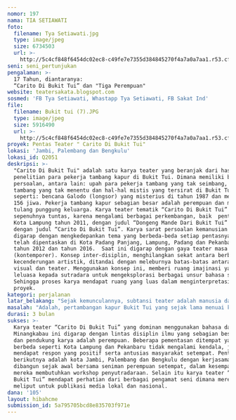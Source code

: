```yaml
---
nomor: 197
nama: TIA SETIAWATI
foto:
  filename: Tya Setiawati.jpg
  type: image/jpeg
  size: 6734503
  url: >-
    http://5c4cf848f6454dc02ec8-c49fe7e7355d384845270f4a7a0a7aa1.r53.cf2.rackcdn.com/a97aecbd-1362-4ae7-86d5-aa18ea3125ce/Tya%20Setiawati.jpg
seni: seni_pertunjukan
pengalaman: >-
  17 Tahun, diantaranya:
  “Carito Di Bukit Tui” dan "Tiga Perempuan" 
website: teatersakata.blogspot.com
sosmed: 'FB Tya Setiawati, Whastapp Tya Setiawati, FB Sakat Ind'
file:
  filename: Bukit tui (7).JPG
  type: image/jpeg
  size: 5916490
  url: >-
    http://5c4cf848f6454dc02ec8-c49fe7e7355d384845270f4a7a0a7aa1.r53.cf2.rackcdn.com/36cde2df-0da6-4e2d-aa00-6934fc4c165b/Bukit%20tui%20(7).JPG
proyek: Pentas Teater " Carito Di Bukit Tui"
lokasi: 'Jambi, Palembang dan Bengkulu'
lokasi_id: Q2051
deskripsi: >-
  "Carito Di Bukit Tui" adalah satu karya teater yang beranjak dari hasil
  penelitian para pekerja tambang kapur di Bukit Tui. Dimana memiliki beberapa
  persoalan, antara lain: upah para pekerja tambang yang tak seimbang, perizinan
  tambang yang tak menentu dan hal-hal mistis yang tersirat di Bukit Tui
  seperti: bencana Galodo (longsor) yang misterius di tahun 1987 dan menewaskan
  156 jiwa. Pekerja tambang kapur sebagian besar adalah perempuan dan merupakan
  tulang punggung keluarga. Karya teater tematik “Carito Di Bukit Tui” ini belum
  sepenuhnya tuntas, karena mengalami berbagai perkembangan, baik  pentas di
  Kota Lampung tahun 2011, dengan judul “Dongeng Mande Dari Bukit Tui” hingga
  dengan judul “Carito Di Bukit Tui”. Karya sarat persoalan kemanusian ini
  digarap dengan mengkedepankan tema yang berbeda-beda setiap pentasnya. Dan
  telah dipentaskan di Kota Padang Panjang, Lampung, Padang dan Pekanbaru pada
  tahun 2012 dan tahun 2016.  Saat ini digarap dengan gaya teater masa kini
  (kontemporer). Konsep inter-disiplin, menghilangkan sekat antara berbagai
  kecenderungan artistik, ditandai dengan meleburnya batas-batas antara seni
  visual dan teater. Menggunakan konsep ini, memberi ruang imajinasi yang lebih
  leluasa kepada sutradara untuk mengeksplorasi berbagai unsur bahasa seni.
  Sehingga proses karya mendapat ruang yang luas dalam menginterpretasikan ide
  proyek. 
kategori: perjalanan
latar_belakang: "Sejak kemunculannya, subtansi teater adalah manusia dan sengkarut persoalan kemanusiaan dan teater adalah ‘humaniora’, dimana peristiwa teater mampu membuat manusia lebih manusiawi. Dinamika kehidupan penambang kapur di pertambangan Bukit Tui yang menjadi ide garapan karya ini, diharapkan mampu memunculkan persepsi baru dan membawa empatinya pada kontribusinya terhadap berbagai persoalan yang dihadapi bangsa ini, terlebih  kemanusiaan secara universal. Imbasnya, baik pemerintah daerah maupun masyarakat penambang di Bukit Tui bersama-sama mencari solusi yang baik, bagi kelangsungan hidup dan kesejahteraan masyarakat penambang kapur di Bukit Tui.\r\nPenciptaan teater salahsatu adalah bentuk kepedulian terhadap harkat kemanusiaan, pada kesempatan ini sejak 2011 pengkarya konsen terhadap persoalan yang terjadi di pertambangan kapur Bukit Tui Padang Panjang. Dalam hal ini menjadikan karya ini sebagai bahan diskursus, intropeksi terhadap peristiwa-peristiwa yang terjadi di pertambangan tersebut, sehingga akan muncul jalan keluar yang tepat bagi pengembangan dan kesejahteraan masyarakat pertambangan kapur di Bukit Tui. Harapannya, permasalahan yang sama yang dihadapi bangsa ini di daerah-daerah lainnya, akan ikut menjadi diskursus sehingga turut ‘memaksa’ penyelesaian yang arif dan bijaksana.  \r\n\r\n\r\n"
masalah: "Adalah, pertambangan kapur Bukit Tui yang sejak lama menuai kontroversi baik dikalangan pemerintah daerah, pengusaha dan pekerja tambang itu sendiri. Persoalan dilematis pertambangan kapur di Bukit Tui merupakan fenomena bagi masyarakat kota Padang Panjang. Wilayah yang seolah memendam persoalan yang tak kunjung terselesaikan. Dalam pembahasan RPJPD (Rancangan Pembangunan Jangka Panjang Daerah ) Kota Padang Panjang tahun 2005-2025. Eksploitasi pertambangan Bukit Tui disinyalir memberikan andil terjadinya kerusakan lingkungan, seperti longsor dan pencemaran udara dan air bersih. Isu pencemaran lingkungan pun mencuat, asap pembakaran dan remah-remah kapur yang meluber, dianggap mencemari udara dan lingkungan masyarakat sekitar, mendorong pemerintah secara bertahap menutup tungku-tungku pembakaran kapur, yang secara otomatis menghentikan produksi kapur Bukit Tui. Penghasilan para penambang kapur yang menyandarkan hidup bertahun-tahun (bahkan turun temurun sejak zaman Belanda) dari kapur berkurang secara drastis. Strategi pengelolaan tambang kapur Bukit Tui masih terus menuai konflik. Dilematis, satu sisi menjaga lingkungan dari polusi kapur dan menghindari terulangnya bencana galodo menjadi fokus pemerintah, di sisi lain masyarakat Bukit Tui kehilangan pekerjaan. Sementara pemerintah belum mampu mencarikan solusi sebagai pengganti pekerjaan mereka, hal ini berimbas pada kehidupan ekonomi para penambang yang tidak tentu hendak kemana. Bukit Tui juga merupakan daerah penambangan kapur tertua di Sumatera Barat.\r\n\r\n\r\n\r\n\r\n"
durasi: 3 bulan
sukses: >-
  Karya teater “Carito Di Bukit Tui” yang dominan menggunakan bahasa daerah
  Minangkabau ini digarap dengan lintas disiplin ilmu yang sebagian besar penata
  dan pendukung karya adalah perempuan. Beberapa pementasan ditempat yang
  berbeda seperti Kota Lampung dan Pekanbaru tidak mengalami kendala, justru
  mendapat respon yang positif serta antusias masyarakat setempat. Pentas
  berikutnya adalah kota Jambi, Palembang dan Bengkulu dengan kerjasama yang
  dibangun sejak awal bersama seniman perempuan setempat, dalam kesempatan ini
  mereka membutuhkan workshop penyutradaraan. Selain itu karya teater “Carito di
  Bukit Tui” mendapat perhatian dari berbagai pengamat seni dimana mereka turut
  meliput untuk publikasi media lokal dan nasional.
dana: '105'
layout: hibahcme
submission_id: 5a795705bcd8e835703f971e
---
```

